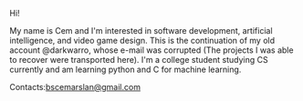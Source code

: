 Hi!

My name is Cem and I'm interested in software development, artificial intelligence, and video game design. 
This is the continuation of my old account @darkwarro, whose e-mail was corrupted (The projects I was able to recover were transported here). I'm a college student studying CS currently and am learning python and C for machine learning.

Contacts:bscemarslan@gmail.com


